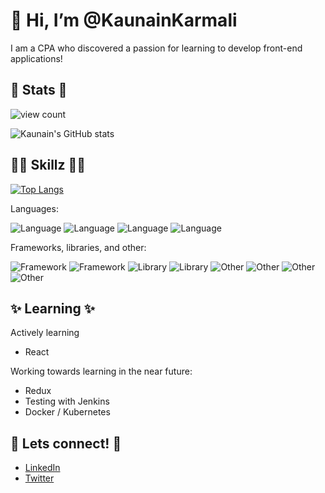# 👋 Hi, I’m @KaunainKarmali

I am a CPA who discovered a passion for learning to develop front-end applications!

## 🦁 Stats 🦁

![view count](https://komarev.com/ghpvc/?username=KaunainKarmali&color=blue)

![Kaunain's GitHub stats](https://github-readme-stats.vercel.app/api?username=KaunainKarmali&count_private=true&theme=prussian)

## 🤹‍♂️ Skillz 🤹‍♂️

[![Top Langs](https://github-readme-stats.vercel.app/api/top-langs/?username=KaunainKarmali&theme=prussian&layout=compact)](https://github.com/KaunainKarmali/github-readme-stats)

Languages: 

![Language](https://img.shields.io/badge/HTML5-blue)
![Language](https://img.shields.io/badge/CSS-blue)
![Language](https://img.shields.io/badge/JavaScript(ES6)-blue)
![Language](https://img.shields.io/badge/Python-blue)

Frameworks, libraries, and other:

![Framework](https://img.shields.io/badge/React-green)
![Framework](https://img.shields.io/badge/Express-green)
![Library](https://img.shields.io/badge/MaterialUI-green)
![Library](https://img.shields.io/badge/jQuery-green)
![Other](https://img.shields.io/badge/NodeJS-green)
![Other](https://img.shields.io/badge/MongoDB-green)
![Other](https://img.shields.io/badge/SASS-green)
![Other](https://img.shields.io/badge/SCSS-green)

## ✨ Learning ✨

Actively learning
- React

Working towards learning in the near future:
- Redux
- Testing with Jenkins
- Docker / Kubernetes

## 👊 Lets connect! 👊
- [LinkedIn](https://www.linkedin.com/in/kaunainkarmali)
- [Twitter](https://twitter.com/KaunainKarmali)
